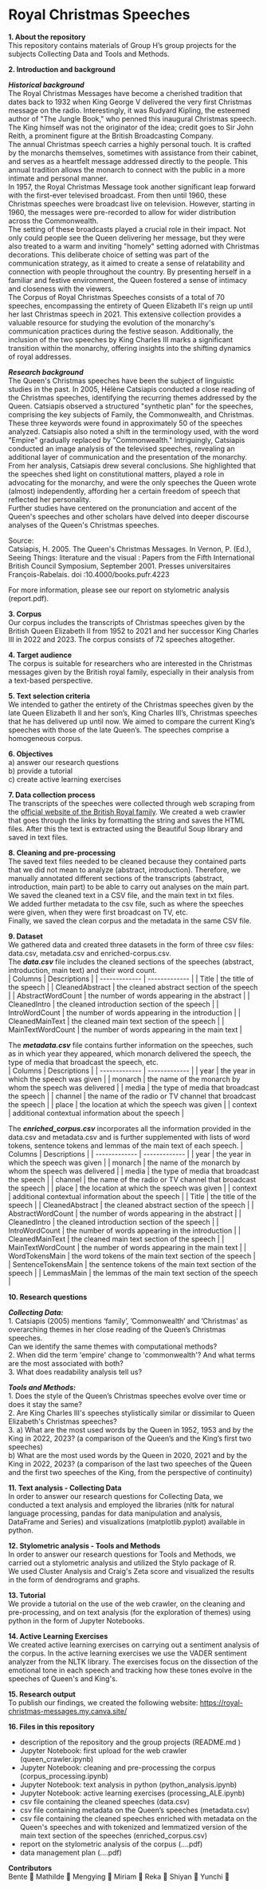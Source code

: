 # Royal Christmas Speeches <br>

**1. About the repository**<br>
This repository contains materials of Group H’s group projects for the subjects Collecting Data and Tools and Methods.

**2. Introduction and background**<br>

***Historical background*** <br>
The Royal Christmas Messages have become a cherished tradition that dates back to 1932 when King George V delivered the very first Christmas message on the radio. Interestingly, it was Rudyard Kipling, the esteemed author of "The Jungle Book," who penned this inaugural Christmas speech. The King himself was not the originator of the idea; credit goes to Sir John Reith, a prominent figure at the British Broadcasting Company.<br>
The annual Christmas speech carries a highly personal touch. It is crafted by the monarchs themselves, sometimes with assistance from their cabinet, and serves as a heartfelt message addressed directly to the people. This annual tradition allows the monarch to connect with the public in a more intimate and personal manner.<br> 
In 1957, the Royal Christmas Message took another significant leap forward with the first-ever televised broadcast. From then until 1960, these Christmas speeches were broadcast live on television. However, starting in 1960, the messages were pre-recorded to allow for wider distribution across the Commonwealth. <br> 
The setting of these broadcasts played a crucial role in their impact. Not only could people see the Queen delivering her message, but they were also treated to a warm and inviting "homely" setting adorned with Christmas decorations. This deliberate choice of setting was part of the communication strategy, as it aimed to create a sense of relatability and connection with people throughout the country. By presenting herself in a familiar and festive environment, the Queen fostered a sense of intimacy and closeness with the viewers. <br>
The Corpus of Royal Christmas Speeches consists of a total of 70 speeches, encompassing the entirety of Queen Elizabeth II's reign up until her last Christmas speech in 2021. This extensive collection provides a valuable resource for studying the evolution of the monarchy's communication practices during the festive season. Additionally, the inclusion of the two speeches by King Charles III marks a significant transition within the monarchy, offering insights into the shifting dynamics of royal addresses. <br>

***Research background***<br>
The Queen's Christmas speeches have been the subject of linguistic studies in the past. In 2005, Hélène Catsiapis conducted a close reading of the Christmas speeches, identifying the recurring themes addressed by the Queen. Catsiapis observed a structured "synthetic plan" for the speeches, comprising the key subjects of Family, the Commonwealth, and Christmas. These three keywords were found in approximately 50 of the speeches analyzed. Catsiapis also noted a shift in the terminology used, with the word "Empire" gradually replaced by "Commonwealth." Intriguingly, Catsiapis conducted an image analysis of the televised speeches, revealing an additional layer of communication and the presentation of the monarchy. From her analysis, Catsiapis drew several conclusions. She highlighted that the speeches shed light on constitutional matters, played a role in advocating for the monarchy, and were the only speeches the Queen wrote (almost) independently, affording her a certain freedom of speech that reflected her personality. <br>
Further studies have centered on the pronunciation and accent of the Queen's speeches and other scholars have delved into deeper discourse analyses of the Queen's Christmas speeches.<br>

Source:<br>
Catsiapis, H. 2005. The Queen's Christmas Messages. In Vernon, P. (Ed.), Seeing Things: literature and the visual : Papers from the Fifth International British Council Symposium, September 2001. Presses universitaires François-Rabelais. doi :10.4000/books.pufr.4223

For more information, please see our report on stylometric analysis (report.pdf).

**3. Corpus**<br>
Our corpus includes the transcripts of Christmas speeches given by the British Queen Elizabeth II from 1952 to 2021 and her successor King Charles III in 2022 and 2023. The corpus consists of 72 speeches altogether.

**4. Target audience**<br>
The corpus is suitable for researchers who are interested in the Christmas messages given by the British royal family, especially in their analysis from a text-based perspective.

**5. Text selection criteria**<br>
We intended to gather the entirety of the Christmas speeches given by the late Queen Elizabeth II and her son’s, King Charles III’s, Christmas speeches that he has delivered up until now. We aimed to compare the current King’s speeches with those of the late Queen’s. The speeches comprise a homogeneous corpus.

**6. Objectives**<br>
a) answer our research questions<br>
b) provide a tutorial<br>
c) create active learning exercises<br>

**7. Data collection process**<br>
The transcripts of the speeches were collected through web scraping from the [official website of the British Royal family](https://www.royal.uk/the-christmas-broadcast). We created a web crawler that goes through the links by formatting the string and saves the HTML files. After this the text is extracted using the Beautiful Soup library and saved in text files.

**8. Cleaning and pre-processing**<br>
The saved text files needed to be cleaned because they contained parts that we did not mean to analyze (abstract, introduction). Therefore, we manually annotated different sections of the transcripts (abstract, introduction, main part) to be able to carry out analyses on the main part. We saved the cleaned text in a CSV file, and the main text in txt files.<br>
We added further metadata to the csv file, such as where the speeches were given, when they were first broadcast on TV, etc.<br>
Finally, we saved the clean corpus and the metadata in the same CSV file.

**9. Dataset**<br>
We gathered data and created three datasets in the form of three csv files: data.csv, metadata.csv and enriched-corpus.csv.<br>
The ***data.csv*** file includes the cleaned sections of the speeches (abstract, introduction, main text) and their word count.<br>
| Columns | Descriptions |
| ------------- | ------------- |
| Title | the title of the speech |
| CleanedAbstract | the cleaned abstract section of the speech |
| AbstractWordCount | the number of words appearing in the abstract |
| CleanedIntro | the cleaned introduction section of the speech |
| IntroWordCount | the number of words appearing in the introduction |
| CleanedMainText | the cleaned main text section of the speech |
| MainTextWordCount | the number of words appearing in the main text |

The ***metadata.csv*** file contains further information on the speeches, such as in which year they appeared, which monarch delivered the speech, the type of media that broadcast the speech, etc.<br>
| Columns | Descriptions |
| ------------- | ------------- |
| year | the year in which the speech was given |
| monarch | the name of the monarch by whom the speech was delivered |
| media | the type of media that broadcast the speech |
| channel | the name of the radio or TV channel that broadcast the speech |
| place | the location at which the speech was given |
| context | additional contextual information about the speech |

The ***enriched_corpus.csv*** incorporates all the information provided in the data.csv and metadata.csv and is further supplemented with lists of word tokens, sentence tokens and lemmas of the main text of each speech.
| Columns | Descriptions |
| ------------- | ------------- |
| year | the year in which the speech was given |
| monarch | the name of the monarch by whom the speech was delivered |
| media | the type of media that broadcast the speech |
| channel | the name of the radio or TV channel that broadcast the speech |
| place | the location at which the speech was given |
| context | additional contextual information about the speech |
| Title | the title of the speech |
| CleanedAbstract | the cleaned abstract section of the speech |
| AbstractWordCount | the number of words appearing in the abstract |
| CleanedIntro | the cleaned introduction section of the speech |
| IntroWordCount | the number of words appearing in the introduction |
| CleanedMainText | the cleaned main text section of the speech |
| MainTextWordCount | the number of words appearing in the main text |
| WordTokensMain | the word tokens of the main text section of the speech |
| SentenceTokensMain | the sentence tokens of the main text section of the speech |
| LemmasMain | the lemmas of the main text section of the speech |

**10. Research questions**<br>

***Collecting Data:***<br>1. Catsiapis (2005) mentions ‘family’, ’Commonwealth’ and ’Christmas’ as overarching themes in her close reading of the Queen’s Christmas speeches.<br>Can we identify the same themes with computational methods?<br>
2. When did the term 'empire' change to 'commonwealth'? And what terms are the most associated with both?<br>
3. What does readability analysis tell us?<br>

***Tools and Methods:***<br>1. Does the style of the Queen’s Christmas speeches evolve over time or does it stay the same? <br>
2. Are King Charles III's speeches stylistically similar or dissimilar to Queen Elizabeth's Christmas speeches? <br>
3. a) What are the most used words by the Queen in 1952, 1953 and by the King in 2022, 2023? (a comparison of the Queen’s and the King’s first two speeches) <br>
b) What are the most used words by the Queen in 2020, 2021 and by the King in 2022, 2023? (a comparison of the last two speeches of the Queen and the first two speeches of the King, from the perspective of continuity)

**11. Text analysis - Collecting Data**<br>
In order to answer our research questions for Collecting Data, we conducted a text analysis and employed the libraries (nltk for natural language processing, pandas for data manipulation and analysis, DataFrame and Series) and visualizations (matplotlib.pyplot) available in python.<br>

**12. Stylometric analysis - Tools and Methods**<br>
In order to answer our research questions for Tools and Methods, we carried out a stylometric analysis and utilized the Stylo package of R.<br>
We used Cluster Analysis and Craig's Zeta score and visualized the results in the form of dendrograms and graphs.

**13. Tutorial**<br>
We provide a tutorial on the use of the web crawler, on the cleaning and pre-processing, and on text analysis (for the exploration of themes) using python in the form of Jupyter Notebooks.<br>

**14. Active Learning Exercises**<br>
We created active learning exercises on carrying out a sentiment analysis of the corpus. In the active learning exercises we use the VADER sentiment analyzer from the NLTK library. The exercises focus on the dissection of the emotional tone in each speech and tracking how these tones evolve in the speeches of Queen's and King's.

**15. Research output**<br>
To publish our findings, we created the following website: https://royal-christmas-messages.my.canva.site/

**16. Files in this repository**<br>
- description of the repository and the group projects (README.md )
- Jupyter Notebook: first upload for the web crawler (queen_crawler.ipynb)
- Jupyter Notebook: cleaning and pre-processing the corpus (corpus_processing.ipynb)
- Jupyter Notebook: text analysis in python (python_analysis.ipynb)
- Jupyter Notebook: active learning exercises (processing_ALE.ipynb)
- csv file containing the cleaned speeches (data.csv)
- csv file containing metadata on the Queen’s speeches (metadata.csv)
- csv file containing the cleaned speeches enriched with metadata on the Queen's speeches and with tokenized and lemmatized version of the main text section of the speeches (enriched_corpus.csv)
- report on the stylometric analysis of the corpus (….pdf)
- data management plan (….pdf)

**Contributors**<br>
Bente :rose:  Mathilde :sunflower: Mengying :leaves: Miriam :maple_leaf: Reka :evergreen_tree: Shiyan :herb: Yunchi :volcano:
